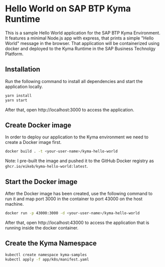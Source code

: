 # Hello World on SAP BTP Kyma Runtime
This is a sample Hello World application for the SAP BTP Kyma Environment.
It features a minimal Node.js app with express, that prints a simple "Hello World" message in the browser.
That application will be containerized using docker and deployed to the Kyma Runtime in the SAP Business Technolgy Platform.

## Installation

Run the following command to install all dependencies and start the application locally.
```bash
yarn install
yarn start
```
After that, open http://localhost:3000 to access the application.

## Create Docker image

In order to deploy our application to the Kyma environment we need to create a Docker image first.

```bash
docker build . -t <your-user-name>/kyma-hello-world
```

Note: I pre-built the image and pushed it to the GitHub Docker registry as ``ghcr.io/eikeb/kyma-hello-world:latest``.

## Start the Docker image

After the Docker image has been created, use the following command to run it and map port 3000 in the container to port 43000 on the host machine.

```bash
docker run -p 43000:3000 -d <your-user-name>/kyma-hello-world
```
After that, open http://localhost:43000 to access the application that is running inside the docker container.

## Create the Kyma Namespace

```bash
kubectl create namespace kyma-samples
kubectl apply -f app/k8s/manifest.yaml
```
